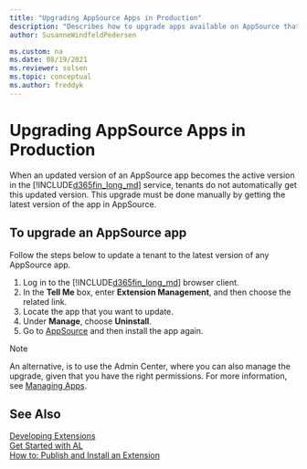 ```yaml
---
title: "Upgrading AppSource Apps in Production"
description: "Describes how to upgrade apps available on AppSource that are already in running in production."
author: SusanneWindfeldPedersen

ms.custom: na
ms.date: 08/19/2021
ms.reviewer: solsen
ms.topic: conceptual
ms.author: freddyk
---
```


# Upgrading AppSource Apps in Production

When an updated version of an AppSource app becomes the active version in the [!INCLUDE[d365fin_long_md](includes/d365fin_long_md.md)] service, tenants do not automatically get this updated version. This upgrade must be done manually by getting the latest version of the app in AppSource. 

## To upgrade an AppSource app

Follow the steps below to update a tenant to the latest version of any AppSource app.

1. Log in to the [!INCLUDE[d365fin_long_md](includes/d365fin_long_md.md)] browser client.
2. In the **Tell Me** box, enter **Extension Management**, and then choose the related link.
3. Locate the app that you want to update.
4. Under **Manage**, choose **Uninstall**.
5. Go to [AppSource](https://appsource.microsoft.com/marketplace/apps?product=dynamics-365%3Bdynamics-365-business-central&page=1) and then install the app again.  

> [!NOTE]  
> An alternative, is to use the Admin Center, where you can also manage the upgrade, given that you have the right permissions. For more information, see [Managing Apps](../administration/tenant-admin-center-manage-apps.md).

## See Also  

[Developing Extensions](devenv-dev-overview.md)  
[Get Started with AL](devenv-get-started.md)  
[How to: Publish and Install an Extension](devenv-how-publish-and-install-an-extension-v2.md)  
